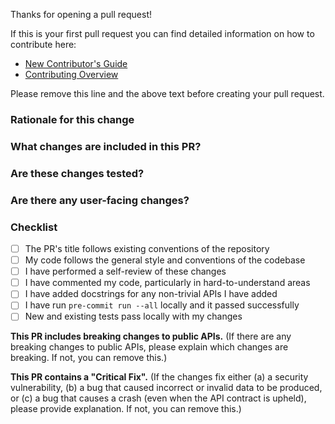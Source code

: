 Thanks for opening a pull request!

If this is your first pull request you can find detailed information on how to contribute here:

  * [New Contributor's Guide](https://arrow.apache.org/docs/dev/developers/guide/step_by_step/pr_lifecycle.html#reviews-and-merge-of-the-pull-request)
  * [Contributing Overview](https://arrow.apache.org/docs/dev/developers/overview.html)

Please remove this line and the above text before creating your pull request.

### Rationale for this change

### What changes are included in this PR?

### Are these changes tested?

### Are there any user-facing changes?

### Checklist

- [ ] The PR's title follows existing conventions of the repository
- [ ] My code follows the general style and conventions of the codebase
- [ ] I have performed a self-review of these changes
- [ ] I have commented my code, particularly in hard-to-understand areas
- [ ] I have added docstrings for any non-trivial APIs I have added
- [ ] I have run `pre-commit run --all` locally and it passed successfully
- [ ] New and existing tests pass locally with my changes

**This PR includes breaking changes to public APIs.** (If there are any breaking changes to public APIs, please explain which changes are breaking. If not, you can remove this.)

**This PR contains a "Critical Fix".** (If the changes fix either (a) a security vulnerability, (b) a bug that caused incorrect or invalid data to be produced, or (c) a bug that causes a crash (even when the API contract is upheld), please provide explanation. If not, you can remove this.)
